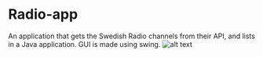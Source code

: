 # Radio-app
An application that gets the Swedish Radio channels from their API, and lists in a Java application. GUI is made using swing. 
![alt text](https://github.com/[EdvinLndh]/[master]/blob/[master]/usingScreen.png?raw=true)
